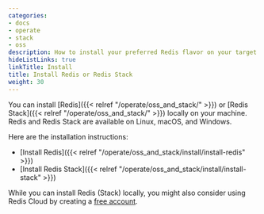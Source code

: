 ```yaml
---
categories:
- docs
- operate
- stack
- oss
description: How to install your preferred Redis flavor on your target platform
hideListLinks: true
linkTitle: Install
title: Install Redis or Redis Stack
weight: 30
---
```


You can install [Redis]({{< relref "/operate/oss_and_stack/" >}}) or [Redis Stack]({{< relref "/operate/oss_and_stack/" >}}) locally on your machine. Redis and Redis Stack are available on Linux, macOS, and Windows. 

Here are the installation instructions:

* [Install Redis]({{< relref "/operate/oss_and_stack/install/install-redis" >}})
* [Install Redis Stack]({{< relref "/operate/oss_and_stack/install/install-stack" >}})

While you can install Redis (Stack) locally, you might also consider using Redis Cloud by creating a [free account](https://redis.com/try-free/?utm_source=redisio&utm_medium=referral&utm_campaign=2023-09-try_free&utm_content=cu-redis_cloud_users).
